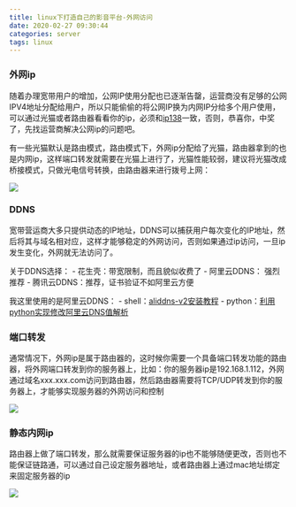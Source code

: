 ```yaml
---
title: linux下打造自己的影音平台-外网访问
date: 2020-02-27 09:30:44
categories: server
tags: linux
---
```


### 外网ip

  随着办理宽带用户的增加，公网IP使用分配也已逐渐告罄，运营商没有足够的公网IPV4地址分配给用户，所以只能偷偷的将公网IP换为内网IP分给多个用户使用，可以通过光猫或者路由器看看你的ip，必须和[ip138](http://www.ip138.com/)一致，否则，恭喜你，中奖了，先找运营商解决公网ip的问题吧。

  有一些光猫默认是路由模式，路由模式下，外网ip分配给了光猫，路由器拿到的也是内网ip，这样端口转发就需要在光猫上进行了，光猫性能较弱，建议将光猫改成桥接模式，只做光电信号转换，由路由器来进行拨号上网：

  ![](/images/nas/ppoe.jpg)

### DDNS

  宽带营运商大多只提供动态的IP地址，DDNS可以捕获用户每次变化的IP地址，然后将其与域名相对应，这样才能够稳定的外网访问，否则如果通过ip访问，一旦ip发生变化，外网就无法访问了。

  关于DDNS选择：
    - 花生壳：带宽限制，而且貌似收费了
    - 阿里云DDNS： 强烈推荐
    - 腾讯云DDNS：推荐，证书验证不如阿里云方便

  我这里使用的是阿里云DDNS：
    - shell：[aliddns-v2安装教程](https://blog.ilemonrain.com/linux/aliddns-v2.html) 
    - python：[利用python实现修改阿里云DNS值解析](https://www.jianshu.com/p/cdf7a36f0339)

### 端口转发

  通常情况下，外网ip是属于路由器的，这时候你需要一个具备端口转发功能的路由器，将外网端口转发到你的服务器上，比如：你的服务器ip是192.168.1.112，外网通过域名xxx.xxx.com访问到路由器，然后路由器需要将TCP/UDP转发到你的服务器上，才能够实现服务器的外网访问和控制

  ![](/images/nas/port-proxy.jpg)

### 静态内网ip

  路由器上做了端口转发，那么就需要保证服务器的ip也不能够随便更改，否则也不能保证链路通，可以通过自己设定服务器地址，或者路由器上通过mac地址绑定来固定服务器的ip

  ![](/images/nas/bind-mac-static-ip.jpg)